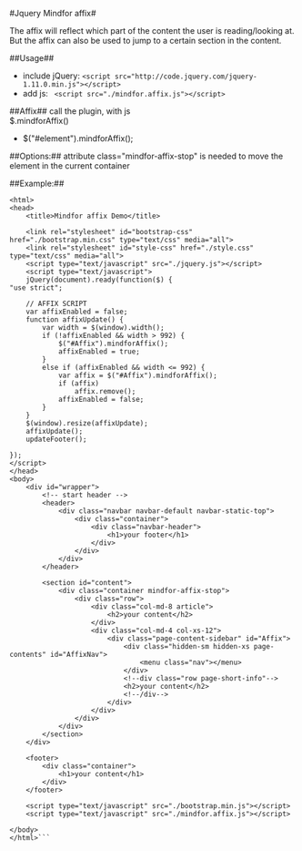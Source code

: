 #Jquery Mindfor affix#

The affix will reflect which part of the content the user is reading/looking at. But the affix can also be used to jump to a certain section in the content.   

##Usage## 
* include jQuery: 
```<script src="http://code.jquery.com/jquery-1.11.0.min.js"></script>```
* add js: 
``` <script src="./mindfor.affix.js"></script>```    

##Affix##
call the plugin, with js  
$.mindforAffix()   
* $("#element").mindforAffix();
                            
##Options:##
attribute class="mindfor-affix-stop" is needed to move the element in the current container

##Example:##

```html<!DOCTYPE html>
<html>
<head>
    <title>Mindfor affix Demo</title>

    <link rel="stylesheet" id="bootstrap-css" href="./bootstrap.min.css" type="text/css" media="all">
    <link rel="stylesheet" id="style-css" href="./style.css" type="text/css" media="all">
    <script type="text/javascript" src="./jquery.js"></script>
    <script type="text/javascript">
    jQuery(document).ready(function($) {
"use strict";

	// AFFIX SCRIPT
	var affixEnabled = false;
	function affixUpdate() {
		var width = $(window).width();
		if (!affixEnabled && width > 992) {
			$("#Affix").mindforAffix();
			affixEnabled = true;
		}
		else if (affixEnabled && width <= 992) {
			var affix = $("#Affix").mindforAffix();
			if (affix)
				affix.remove();
			affixEnabled = false;
		}
	}
	$(window).resize(affixUpdate);
	affixUpdate();
	updateFooter();

});
</script>
</head>
<body>
    <div id="wrapper">
        <!-- start header -->
        <header>
            <div class="navbar navbar-default navbar-static-top">
                <div class="container">
                    <div class="navbar-header">
                        <h1>your footer</h1>
                    </div>
                </div>
            </div>
        </header>

        <section id="content">
            <div class="container mindfor-affix-stop">
                <div class="row">
                    <div class="col-md-8 article">
                        <h2>your content</h2>
                    </div>
                    <div class="col-md-4 col-xs-12">
                        <div class="page-content-sidebar" id="Affix">
                            <div class="hidden-sm hidden-xs page-contents" id="AffixNav">
                                <menu class="nav"></menu>
                            </div>
                            <!--div class="row page-short-info"-->
                            <h2>your content</h2>
                            <!--/div-->
                        </div>
                    </div>
                </div>
            </div>
        </section>
    </div>

    <footer>
        <div class="container">
            <h1>your content</h1>
        </div>
    </footer>

    <script type="text/javascript" src="./bootstrap.min.js"></script>
    <script type="text/javascript" src="./mindfor.affix.js"></script>

</body>
</html>```
